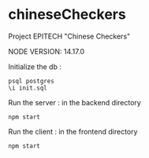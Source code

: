 # chineseCheckers
Project EPITECH "Chinese Checkers"

NODE VERSION: 14.17.0

Initialize the db : 
```
psql postgres
\i init.sql
```

Run the server :
in the backend directory
```
npm start
```

Run the client :
in the frontend directory
```
npm start
```
